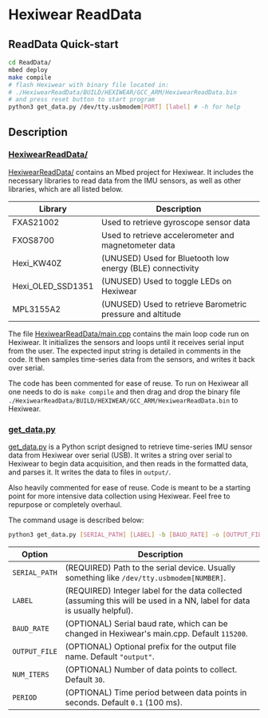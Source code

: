 # Hexiwear ReadData

## ReadData Quick-start

```sh
cd ReadData/
mbed deploy
make compile
# flash Hexiwear with binary file located in:
# ./HexiwearReadData/BUILD/HEXIWEAR/GCC_ARM/HexiwearReadData.bin
# and press reset button to start program
python3 get_data.py /dev/tty.usbmodem[PORT] [label] # -h for help
```

## Description

### [HexiwearReadData/]

[HexiwearReadData/] contains an Mbed project for Hexiwear. It includes the necessary libraries to read data from the IMU sensors, as well as other libraries, which are all listed below.

| Library | Description |
| --------- | ----------- |
| FXAS21002 | Used to retrieve gyroscope sensor data |
| FXOS8700 | Used to retrieve accelerometer and magnetometer data |
| Hexi_KW40Z | (UNUSED) Used for Bluetooth low energy (BLE) connectivity |
| Hexi_OLED_SSD1351 | (UNUSED) Used to toggle LEDs on Hexiwear |
| MPL3155A2 | (UNUSED) Used to retrieve Barometric pressure and altitude |

The file [HexiwearReadData/main.cpp] contains the main loop code run on Hexiwear. It initializes the sensors and loops until it receives serial input from the user. The expected input string is detailed in comments in the code. It then samples time-series data from the sensors, and writes it back over serial.

The code has been commented for ease of reuse. To run on Hexiwear all one needs to do is `make compile` and then drag and drop the binary file `./HexiwearReadData/BUILD/HEXIWEAR/GCC_ARM/HexiwearReadData.bin` to Hexiwear.

### [get_data.py]

[get_data.py] is a Python script designed to retrieve time-series IMU sensor data from Hexiwear over serial (USB). It writes a string over serial to Hexiwear to begin data acquisition, and then reads in the formatted data, and parses it. It  writes the data to files in `output/`.

Also heavily commented for ease of reuse. Code is meant to be a starting point for more intensive data collection using Hexiwear. Feel free to repurpose or completely overhaul.

The command usage is described below:

```sh
python3 get_data.py [SERIAL_PATH] [LABEL] -b [BAUD_RATE] -o [OUTPUT_FILE] -n [NUM_ITERS] -p [PERIOD]
```

| Option | Description |
| --------- | ----------- |
| `SERIAL_PATH` | (REQUIRED) Path to the serial device. Usually something like `/dev/tty.usbmodem[NUMBER]`. |
| `LABEL` | (REQUIRED) Integer label for the data collected (assuming this will be used in a NN, label for data is usually helpful). |
| `BAUD_RATE` | (OPTIONAL) Serial baud rate, which can be changed in Hexiwear's main.cpp. Default `115200`. |
| `OUTPUT_FILE` | (OPTIONAL) Optional prefix for the output file name. Default `"output"`. |
| `NUM_ITERS` | (OPTIONAL) Number of data points to collect. Default `30`. |
| `PERIOD` | (OPTIONAL) Time period between data points in seconds. Default `0.1` (100 ms). |

[//]: # (These are reference links used in the body of this note and get stripped out when the markdown processor does its job. There is no need to format nicely because it shouldn't be seen. Thanks SO - http://stackoverflow.com/questions/4823468/store-comments-in-markdown-syntax)

   [HexiwearReadData/]: <https://github.com/hisroar/NNonHexiwear/tree/master/Functions/ReadData/HexiwearReadData>
   [get_data.py]: https://github.com/hisroar/NNonHexiwear/blob/master/Functions/ReadData/get_data.py
   [HexiwearReadData/main.cpp]: https://github.com/hisroar/NNonHexiwear/blob/master/Functions/ReadData/HexiwearReadData/main.cpp